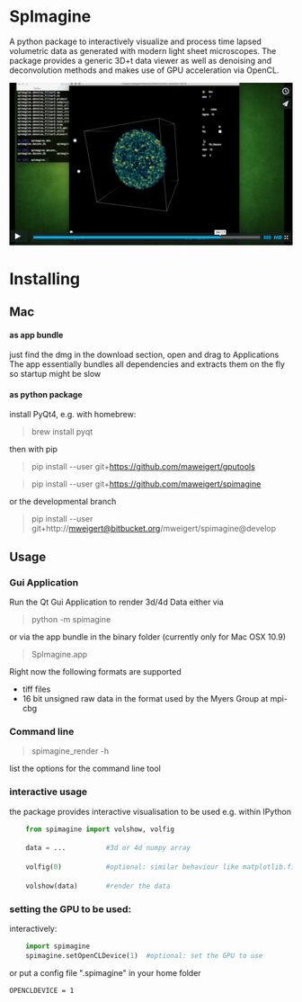 # SpImagine

A python package to interactively visualize and process  time lapsed volumetric data as generated with modern light sheet microscopes. The package provides a generic 3D+t data viewer as well as denoising and deconvolution methods and makes use of GPU acceleration via OpenCL. 


[![Alt text for your video](poster_vimeo.png)](https://vimeo.com/126597994)

# Installing

## Mac

#### as app bundle

just find the dmg in the download section, open and drag to Applications
The app essentially bundles all dependencies and extracts them on the fly  so startup might be slow

#### as python package
  
install PyQt4, e.g. with homebrew:
> brew install pyqt

then with pip

> pip install --user git+https://github.com/maweigert/gputools

> pip install --user git+https://github.com/maweigert/spimagine

or the developmental branch

> pip install --user git+http://mweigert@bitbucket.org/mweigert/spimagine@develop


## Usage

### Gui Application

Run the  Qt Gui Application to render 3d/4d Data either via  


> python -m spimagine

or via the app bundle in the binary folder (currently only for Mac OSX 10.9) 

> SpImagine.app


Right now the following formats are supported

- tiff files
- 16 bit unsigned raw data in the format used by the Myers Group at mpi-cbg

### Command line

> spimagine_render -h

list the options for the command line tool



### interactive usage

the package provides interactive visualisation to be used e.g. within IPython

```python 
	from spimagine import volshow, volfig

	data = ...          #3d or 4d numpy array
	
	volfig(0)           #optional: similar behaviour like matplotlib.figure, e.g. can be omitted
	
	volshow(data)       #render the data
````

### setting the GPU to be used:

interactively:

```python 
	import spimagine 
	spimagine.setOpenCLDevice(1)  #optional: set the GPU to use
```

or put a config file ".spimagine" in your home folder

    OPENCLDEVICE = 1
